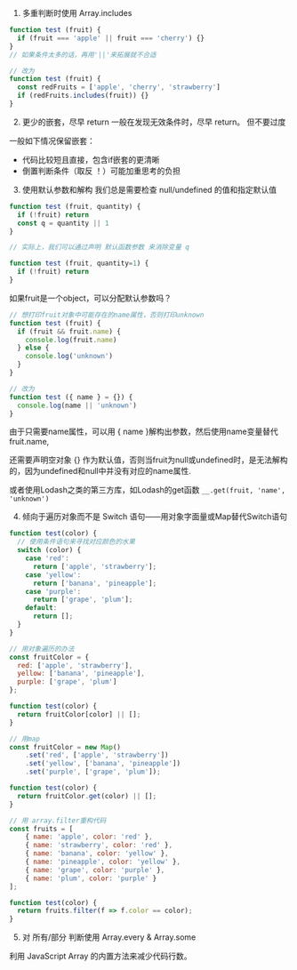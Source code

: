 1. 多重判断时使用 Array.includes
```javascript
function test (fruit) {
  if (fruit === 'apple' || fruit === 'cherry') {}
}
// 如果条件太多的话，再用'||'来拓展就不合适

// 改为
function test (fruit) {
  const redFruits = ['apple', 'cherry', 'strawberry']
  if (redFruits.includes(fruit)) {}
}
```

2. 更少的嵌套，尽早 return
一般在发现无效条件时，尽早 return。
但不要过度

一般如下情况保留嵌套：
- 代码比较短且直接，包含if嵌套的更清晰
- 倒置判断条件（取反 ！）可能加重思考的负担

3. 使用默认参数和解构
我们总是需要检查 null/undefined 的值和指定默认值
```javascript
function test (fruit, quantity) {
  if (!fruit) return
  const q = quantity || 1
}

// 实际上，我们可以通过声明 默认函数参数 来消除变量 q

function test (fruit, quantity=1) {
  if (!fruit) return
}
```

如果fruit是一个object，可以分配默认参数吗？

```javascript
// 想打印fruit对象中可能存在的name属性，否则打印unknown
function test (fruit) {
  if (fruit && fruit.name) {
    console.log(fruit.name)
  } else {
    console.log('unknown')
  }
}

// 改为
function test ({ name } = {}) {
  console.log(name || 'unknown')
}
```
由于只需要name属性，可以用 { name }解构出参数，然后使用name变量替代fruit.name,

还需要声明空对象 {} 作为默认值，否则当fruit为null或undefined时，是无法解构的，因为undefined和null中并没有对应的name属性.

或者使用Lodash之类的第三方库，如Lodash的get函数 `__.get(fruit, 'name', 'unknown')`

4. 倾向于遍历对象而不是 Switch 语句——用对象字面量或Map替代Switch语句
```javascript
function test(color) {
  // 使用条件语句来寻找对应颜色的水果
  switch (color) {
    case 'red':
      return ['apple', 'strawberry'];
    case 'yellow':
      return ['banana', 'pineapple'];
    case 'purple':
      return ['grape', 'plum'];
    default:
      return [];
  }
}

// 用对象遍历的办法
const fruitColor = {
  red: ['apple', 'strawberry'],
  yellow: ['banana', 'pineapple'],
  purple: ['grape', 'plum']
};

function test(color) {
  return fruitColor[color] || [];
}

// 用map
const fruitColor = new Map()
    .set('red', ['apple', 'strawberry'])
    .set('yellow', ['banana', 'pineapple'])
    .set('purple', ['grape', 'plum']);

function test(color) {
  return fruitColor.get(color) || [];
}

// 用 array.filter重构代码
const fruits = [
    { name: 'apple', color: 'red' },
    { name: 'strawberry', color: 'red' },
    { name: 'banana', color: 'yellow' },
    { name: 'pineapple', color: 'yellow' },
    { name: 'grape', color: 'purple' },
    { name: 'plum', color: 'purple' }
];

function test(color) {
  return fruits.filter(f => f.color == color);
}
```

5. 对 所有/部分 判断使用 Array.every & Array.some

利用 JavaScript Array 的内置方法来减少代码行数。

